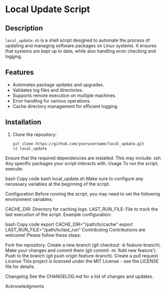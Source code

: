 # Local Update Script

## Description
`local_update.sh` is a shell script designed to automate the process of updating and managing software packages on Linux systems. It ensures that systems are kept up to date, while also handling error checking and logging.

## Features
- Automates package updates and upgrades.
- Validates log files and directories.
- Supports remote execution on multiple machines.
- Error handling for various operations.
- Cache directory management for efficient logging.

## Installation
1. Clone the repository:
   ```bash
   git clone https://github.com/yourusername/local_update.git
   cd local_update
Ensure that the required dependencies are installed. This may include:
ssh
Any specific packages your script interacts with.
Usage
To run the script, execute:

bash
Copy code
bash local_update.sh
Make sure to configure any necessary variables at the beginning of the script.

Configuration
Before running the script, you may need to set the following environment variables:

CACHE_DIR: Directory for caching logs.
LAST_RUN_FILE: File to track the last execution of the script.
Example configuration:

bash
Copy code
export CACHE_DIR="/path/to/cache"
export LAST_RUN_FILE="/path/to/last_run"
Contributing
Contributions are welcome! Please follow these steps:

Fork the repository.
Create a new branch (git checkout -b feature-branch).
Make your changes and commit them (git commit -m 'Add new feature').
Push to the branch (git push origin feature-branch).
Create a pull request.
License
This project is licensed under the MIT License - see the LICENSE file for details.

Changelog
See the CHANGELOG.md for a list of changes and updates.

Acknowledgments


